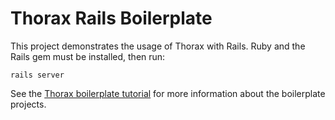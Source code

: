 Thorax Rails Boilerplate
========================
This project demonstrates the usage of Thorax with Rails. Ruby and the Rails gem must be installed, then run:

    rails server

See the [Thorax boilerplate tutorial](https://github.com/walmartlabs/thorax-boilerplate/blob/master/README.md) for more information about the boilerplate projects.